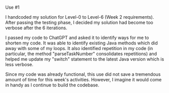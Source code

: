 Use #1

I handcoded my solution for Level-0 to Level-6 (Week 2 requirements).
After passing the testing phase, I decided my solution had become too verbose after the 6 iterations.

I passed my code to ChatGPT and asked it to identify ways for me to shorten my code. It was able to identify existing
Java methods which did away with some of my loops. It also identified repetition in my code (in particular,
the method "parseTaskNumber" consolidates repetitions) and helped me update my 
"switch" statement to the latest Java version which is less verbose.

Since my code was already functional, this use did not save a tremendous amount of time for this week's activities.
However, I imagine it would come in handy as I continue to build the codebase.